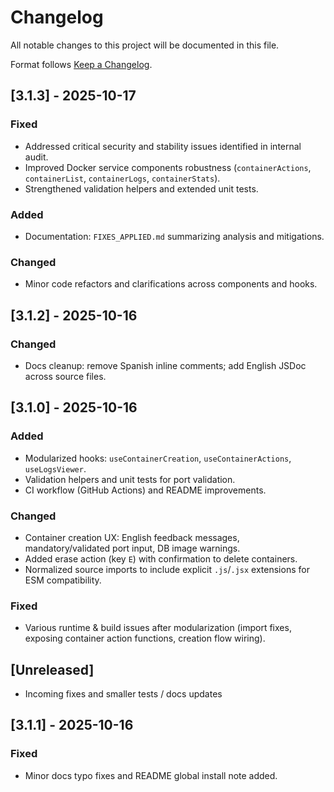 # Changelog

All notable changes to this project will be documented in this file.

Format follows [Keep a Changelog](https://keepachangelog.com/en/1.0.0/).

## [3.1.3] - 2025-10-17

### Fixed

- Addressed critical security and stability issues identified in internal audit.
- Improved Docker service components robustness (`containerActions`, `containerList`, `containerLogs`, `containerStats`).
- Strengthened validation helpers and extended unit tests.

### Added

- Documentation: `FIXES_APPLIED.md` summarizing analysis and mitigations.

### Changed

- Minor code refactors and clarifications across components and hooks.

## [3.1.2] - 2025-10-16

### Changed

- Docs cleanup: remove Spanish inline comments; add English JSDoc across source files.

## [3.1.0] - 2025-10-16

### Added

- Modularized hooks: `useContainerCreation`, `useContainerActions`, `useLogsViewer`.
- Validation helpers and unit tests for port validation.
- CI workflow (GitHub Actions) and README improvements.

### Changed

- Container creation UX: English feedback messages, mandatory/validated port input, DB image warnings.
- Added erase action (key `E`) with confirmation to delete containers.
- Normalized source imports to include explicit `.js`/`.jsx` extensions for ESM compatibility.

### Fixed

- Various runtime & build issues after modularization (import fixes, exposing container action functions, creation flow wiring).

## [Unreleased]

- Incoming fixes and smaller tests / docs updates

## [3.1.1] - 2025-10-16

### Fixed

- Minor docs typo fixes and README global install note added.

